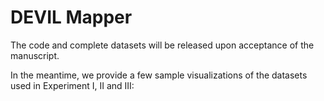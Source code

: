 # DEVIL Mapper

The code and complete datasets will be released upon acceptance of the manuscript. 

In the meantime, we provide a few sample visualizations of the datasets used in Experiment I, II and III: